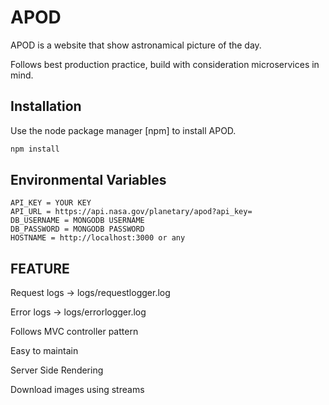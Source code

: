 # APOD

APOD is a website that show astronamical picture of the day.

Follows best production practice, build with consideration microservices in mind.

## Installation

Use the node package manager [npm] to install APOD.

```bash
npm install
```

## Environmental Variables

```
API_KEY = YOUR KEY
API_URL = https://api.nasa.gov/planetary/apod?api_key=
DB_USERNAME = MONGODB USERNAME
DB_PASSWORD = MONGODB PASSWORD
HOSTNAME = http://localhost:3000 or any
```
## FEATURE
Request logs -> logs/requestlogger.log

Error logs   -> logs/errorlogger.log

Follows MVC controller pattern

Easy to maintain

Server Side Rendering

Download images using streams
